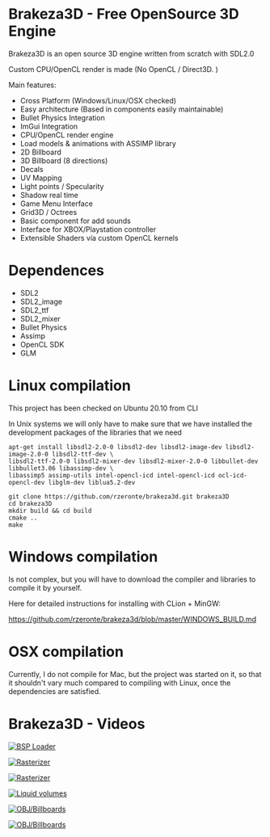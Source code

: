# Brakeza3D - Free OpenSource 3D Engine

Brakeza3D is an open source 3D engine written from scratch with SDL2.0

Custom CPU/OpenCL render is made (No OpenCL / Direct3D. )

Main features:

- Cross Platform (Windows/Linux/OSX checked)
- Easy architecture (Based in components easily maintainable)
- Bullet Physics Integration
- ImGui Integration
- CPU/OpenCL render engine
- Load models & animations with ASSIMP library
- 2D Billboard
- 3D Billboard (8 directions)
- Decals  
- UV Mapping
- Light points / Specularity
- Shadow real time
- Game Menu Interface
- Grid3D / Octrees
- Basic component for add sounds
- Interface for XBOX/Playstation controller
- Extensible Shaders vía custom OpenCL kernels

# Dependences

- SDL2
- SDL2_image
- SDL2_ttf
- SDL2_mixer
- Bullet Physics
- Assimp
- OpenCL SDK
- GLM

# Linux compilation

This project has been checked on Ubuntu 20.10 from CLI

In Unix systems we will only have to make sure that we have installed the development packages of the libraries that we need

``` 
apt-get install libsdl2-2.0-0 libsdl2-dev libsdl2-image-dev libsdl2-image-2.0-0 libsdl2-ttf-dev \
libsdl2-ttf-2.0-0 libsdl2-mixer-dev libsdl2-mixer-2.0-0 libbullet-dev libbullet3.06 libassimp-dev \
libassimp5 assimp-utils intel-opencl-icd intel-opencl-icd ocl-icd-opencl-dev libglm-dev liblua5.2-dev
```

``` 
git clone https://github.com/rzeronte/brakeza3d.git brakeza3D
cd brakeza3D
mkdir build && cd build
cmake ..
make
```

# Windows compilation

Is not complex, but you will have to download the compiler and libraries to compile it by yourself.

Here for detailed instructions for installing with CLion + MinGW:

https://github.com/rzeronte/brakeza3d/blob/master/WINDOWS_BUILD.md

# OSX compilation

Currently, I do not compile for Mac, but the project was started on it, so that it shouldn't vary much compared to compiling with Linux, once the dependencies are satisfied.

# Brakeza3D - Videos

[![BSP Loader](http://i3.ytimg.com/vi/g_AP3GaFYQs/hqdefault.jpg)](https://youtu.be/g_AP3GaFYQs "BSP Loader")

[![Rasterizer](http://i3.ytimg.com/vi/aju_-6ZP7Uo/hqdefault.jpg)](https://youtu.be/aju_-6ZP7Uo "Rasterizer")

[![Rasterizer](http://i3.ytimg.com/vi/llORYHJkOj0/hqdefault.jpg)](https://youtu.be/llORYHJkOj0 "Lightmaps")

[![Liquid volumes](http://i3.ytimg.com/vi/JdtLIGsecaQ/hqdefault.jpg)](https://youtu.be/JdtLIGsecaQ "Liquid volumes")

[![OBJ/Billboards](http://i3.ytimg.com/vi/Txr7tlYJNVQ/hqdefault.jpg)](https://youtu.be/Txr7tlYJNVQ "OBJ/Billboards")

[![OBJ/Billboards](http://i3.ytimg.com/vi/dpvQxOO04F4/hqdefault.jpg)](https://youtu.be/dpvQxOO04F4 "FPS features")
